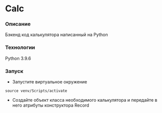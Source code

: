 # Calc
### Описание
Бэкенд код калькулятора написанный на Python
### Технологии
Python 3.9.6
### Запуск 
- Запустите виртуальное окружение
```
source venv/Scripts/activate
``` 
- Создайте объект класса необходимого калькулятора и передайте 
  в него атрибуты конструктора Record
